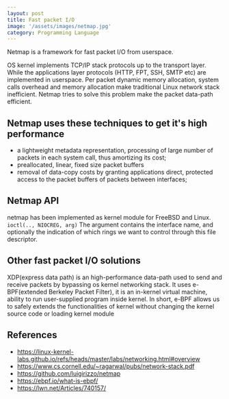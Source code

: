```yaml
---
layout: post
title: Fast packet I/O
image: '/assets/images/netmap.jpg'
category: Programming Language
---
```

Netmap is a framework for fast packet I/O from userspace. 

OS kernel implements TCP/IP stack protocols up to the transport layer. While the applications layer protocols (HTTP, FPT, SSH, SMTP etc) are implemented in userspace. Per packet dynamic memory allocation, system calls overhead and memory allocation make traditional Linux network stack inefficient. Netmap tries to solve this problem make the packet data-path efficient.

## Netmap uses these techniques to get it's high performance 
- a lightweight metadata representation, processing
of large number of packets in each system call, thus
amortizing its cost;
- preallocated, linear, fixed size packet buffers
- removal of data-copy costs by granting applications
direct, protected access to the packet buffers
of packets between interfaces;

## Netmap API
netmap has been implemented as kernel module for FreeBSD and Linux. 
`ioctl(.., NIOCREG, arg)`
The argument contains the interface name, and optionally the indication of which rings
we want to control through this file descriptor. 

## Other fast packet I/O solutions
XDP(express data path) is an high-performance data-path used to send and receive packets by bypassing os kernel networking stack. It uses e-BPF(extended Berkeley Packet Filter), it is an in-kernel virtual machine, ability to run user-supplied program inside kernel. In short, e-BPF allows us to safely extends the functionalities of kernel without changing the kernel source code or loading kernel module


## References
- https://linux-kernel-labs.github.io/refs/heads/master/labs/networking.html#overview
- https://www.cs.cornell.edu/~ragarwal/pubs/network-stack.pdf
- https://github.com/luigirizzo/netmap
- https://ebpf.io/what-is-ebpf/
- https://lwn.net/Articles/740157/

